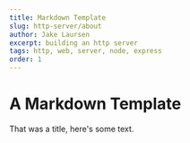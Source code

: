 ```yaml
---
title: Markdown Template
slug: http-server/about
author: Jake Laursen
excerpt: building an http server
tags: http, web, server, node, express
order: 1
---
```


# A Markdown Template

That was a title, here's some text.
